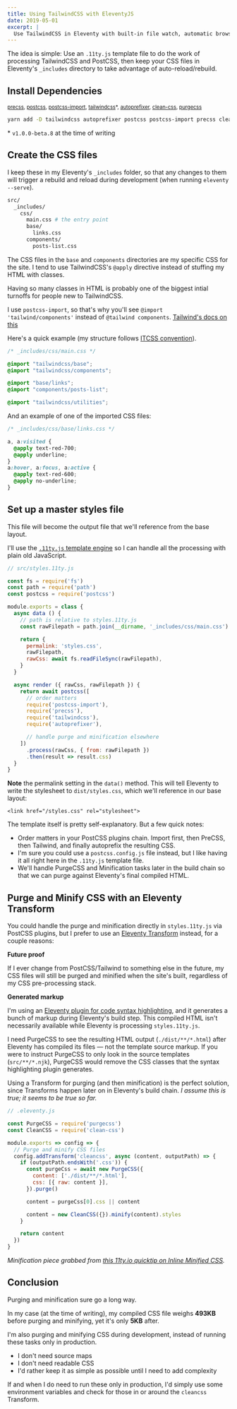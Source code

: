 ```yaml
---
title: Using TailwindCSS with EleventyJS
date: 2019-05-01
excerpt: |
  Use TailwindCSS in Eleventy with built-in file watch, automatic browser reload, PostCSS plugins, and PurgeCSS and Minififcation.
---
```


The idea is simple: Use an `.11ty.js` template file to do the work of processing TailwindCSS and PostCSS, then keep your CSS files in Eleventy's `_includes` directory to take advantage of auto-reload/rebuild.

## Install Dependencies

<small>

  [precss], [postcss], [postcss-import], [tailwindcss]*, [autoprefixer], [clean-css], [purgecss]

</small>

```bash
yarn add -D tailwindcss autoprefixer postcss postcss-import precss clean-css purgecss
```

\* `v1.0.0-beta.8` at the time of writing

[tailwindcss]: https://github.com/tailwindcss/tailwindcss
[postcss]: https://github.com/postcss/postcss
[precss]: https://github.com/jonathantneal/precss
[autoprefixer]: https://github.com/postcss/autoprefixer
[postcss-import]: https://github.com/postcss/postcss-import
[clean-css]: https://github.com/jakubpawlowicz/clean-css
[purgecss]: https://github.com/FullHuman/purgecss

## Create the CSS files

I keep these in my Eleventy's `_includes` folder, so that any changes to them will trigger a rebuild and reload during development (when running `eleventy --serve`).

```bash
src/
  _includes/
    css/
      main.css # the entry point
      base/
        links.css
      components/
        posts-list.css
```

The CSS files in the `base` and `components` directories are my specific CSS for the site. I tend to use TailwindCSS's `@apply` directive instead of stuffing my HTML with classes.

Having so many classes in HTML is probably one of the biggest intial turnoffs for people new to TailwindCSS.

I use `postcss-import`, so that's why you'll see `@import 'tailwind/components'` instead of `@tailwind components`. [Tailwind's docs on this](https://tailwindcss.com/docs/installation)

Here's a quick example (my structure follows [ITCSS convention](https://itcss.io/)).

```css
/* _includes/css/main.css */

@import "tailwindcss/base";
@import "tailwindcss/components";

@import "base/links";
@import "components/posts-list";

@import "tailwindcss/utilities";
```

And an example of one of the imported CSS files:

```css
/* _includes/css/base/links.css */

a, a:visited {
  @apply text-red-700;
  @apply underline;
}
a:hover, a:focus, a:active {
  @apply text-red-600;
  @apply no-underline;
}
```

## Set up a master styles file

This file will become the output file that we'll reference from the base layout.

I'll use the [`.11ty.js` template engine](https://www.11ty.io/docs/languages/javascript/) so I can handle all the processing with plain old JavaScript.

```js
// src/styles.11ty.js

const fs = require('fs')
const path = require('path')
const postcss = require('postcss')

module.exports = class {
  async data () {
    // path is relative to styles.11ty.js
    const rawFilepath = path.join(__dirname, '_includes/css/main.css')

    return {
      permalink: 'styles.css',
      rawFilepath,
      rawCss: await fs.readFileSync(rawFilepath),
    }
  }

  async render ({ rawCss, rawFilepath }) {
    return await postcss([
      // order matters
      require('postcss-import'),
      require('precss'),
      require('tailwindcss'),
      require('autoprefixer'),

      // handle purge and minification elsewhere
    ])
      .process(rawCss, { from: rawFilepath })
      .then(result => result.css)
  }
}
```

**Note** the permalink setting in the `data()` method. This will tell Eleventy to write the stylesheet to `dist/styles.css`, which we'll reference in our base layout:

```markup
<link href="/styles.css" rel="stylesheet">
```

The template itself is pretty self-explanatory. But a few quick notes:

- Order matters in your PostCSS plugins chain. Import first, then PreCSS, then Tailwind, and finally autoprefix the resulting CSS.
- I'm sure you could use a `postcss.config.js` file instead, but I like having it all right here in the `.11ty.js` template file.
- We'll handle PurgeCSS and Minification tasks later in the build chain so that we can purge against Eleventy's final compiled HTML.

## Purge and Minify CSS with an Eleventy Transform

You could handle the purge and minification directly in `styles.11ty.js` via PostCSS plugins, but I prefer to use an [Eleventy Transform](https://www.11ty.io/docs/config/#transforms) instead, for a couple reasons:

**Future proof**

If I ever change from PostCSS/Tailwind to something else in the future, my CSS files will still be purged and minified when the site's built, regardless of my CSS pre-processing stack.

**Generated markup**

I'm using an [Eleventy plugin for code syntax highlighting](https://github.com/11ty/eleventy-plugin-syntaxhighlight), and it generates a bunch of markup during Eleventy's build step. This compiled HTML isn't necessarily available while Eleventy is processing `styles.11ty.js`.

I need PurgeCSS to see the resulting HTML output (`./dist/**/*.html`) after Eleventy has compiled its files — not the template source markup. If you were to instruct PurgeCSS to only look in the source templates (`src/**/*.njk`), PurgeCSS would remove the CSS classes that the syntax highlighting plugin generates.

Using a Transform for purging (and then minification) is the perfect solution, since Transforms happen later on in Eleventy's build chain. *I assume this is true; it seems to be true so far.*

```js
// .eleventy.js

const PurgeCSS = require('purgecss')
const CleanCSS = require('clean-css')

module.exports => config => {
  // Purge and minify CSS files
  config.addTransform('cleancss', async (content, outputPath) => {
    if (outputPath.endsWith('.css')) {
      const purgeCss = await new PurgeCSS({
        content: ['./dist/**/*.html'],
        css: [{ raw: content }],
      }).purge()

      content = purgeCss[0].css || content

      content = new CleanCSS({}).minify(content).styles
    }

    return content
  })
}
```

*Minification piece grabbed from [this 11ty.io quicktip on Inline Minified CSS](https://www.11ty.io/docs/quicktips/inline-css/).*

## Conclusion

Purging and minification sure go a long way.

In my case (at the time of writing), my compiled CSS file weighs **493KB** before purging and minifying, yet it's only **5KB** after.

I'm also purging and minifying CSS during development, instead of running these tasks only in production.

- I don't need source maps
- I don't need readable CSS
- I'd rather keep it as simple as possible until I need to add complexity

If and when I do need to run these only in production, I'd simply use some environment variables and check for those in or around the `cleancss` Transform.
